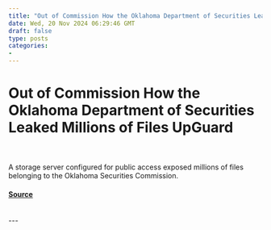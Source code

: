 ```yaml
---
title: "Out of Commission How the Oklahoma Department of Securities Leaked Millions of Files UpGuard"
date: Wed, 20 Nov 2024 06:29:46 GMT
draft: false
type: posts
categories: 
- 
---
```

# Out of Commission How the Oklahoma Department of Securities Leaked Millions of Files UpGuard

<br/>

<br/>
A storage server configured for public access exposed millions of files belonging to the Oklahoma Securities Commission.

#### [Source](https://www.upguard.com/breaches/rsync-oklahoma-securities-commission)

<br/>
---
